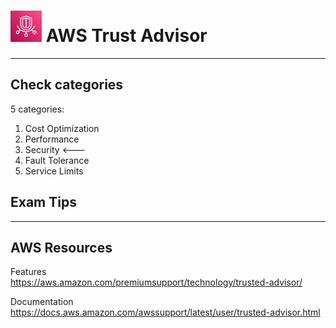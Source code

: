 # <img src="../../images/TrustedAdvisor.svg" alt="AWSTrustAdvisor" style="height: 50px; width:50px;"/>  AWS Trust Advisor

<!-- ---   -->

<!-- ![AWS Trust Advisor Diagram](../../images/TrustAdvisorDiagram.png) -->

---  
## Check categories
5 categories:
1. Cost Optimization
2. Performance
3. Security <---
4. Fault Tolerance
5. Service Limits


## Exam Tips


---  

## AWS Resources

Features  
https://aws.amazon.com/premiumsupport/technology/trusted-advisor/

Documentation  
https://docs.aws.amazon.com/awssupport/latest/user/trusted-advisor.html

